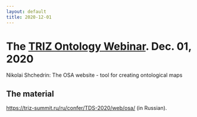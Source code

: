 ```yaml
---
layout: default
title: 2020-12-01
---
```


# The [TRIZ Ontology Webinar](OntologyWebinar "wikilink"). Dec. 01, 2020 

Nikolai Shchedrin: The OSA website - tool for creating ontological maps
  
## The material

<https://triz-summit.ru/ru/confer/TDS-2020/web/osa/> (in Russian).
